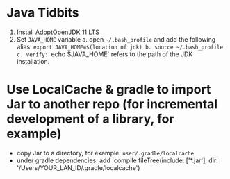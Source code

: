 # Java Tidbits 

1. Install [AdoptOpenJDK 11 LTS](https://adoptopenjdk.net/installation.html)
2. Set `JAVA_HOME` variable
	a. open `~/.bash_profile` and add the following alias: `export JAVA_HOME=$(location of jdk)
	b. source ~/.bash_profile 
	c. verify: `echo $JAVA_HOME` refers to the path of the JDK installation.  


# Use LocalCache & gradle to import Jar to another repo (for incremental development of a library, for example)
  - copy Jar to a directory, for example: `user/.gradle/localcache`
  - under gradle dependencies: add `compile fileTree(include: ['*.jar'], dir: '/Users/YOUR_LAN_ID/.gradle/localcache')
